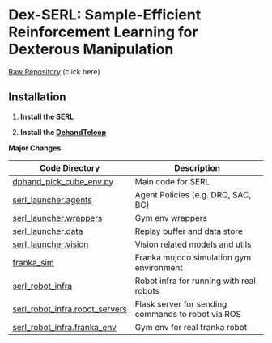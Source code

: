 # Dex-SERL: Sample-Efficient Reinforcement Learning for Dexterous Manipulation

[Raw Repository](https://github.com/rail-berkeley/serl) (click here)

## Installation
1. **Install the SERL**

2. **Install the [DehandTeleop](https://github.com/zcex12138/dphand-teleop)**


**Major Changes**

| Code Directory | Description |
| --- | --- |
| [dphand_pick_cube_env.py](https://github.com/rail-berkeley/serl/blob/main/serl_launcher) | Main code for SERL |
| [serl_launcher.agents](https://github.com/rail-berkeley/serl/blob/main/serl_launcher/serl_launcher/agents/) | Agent Policies (e.g. DRQ, SAC, BC) |
| [serl_launcher.wrappers](https://github.com/rail-berkeley/serl/blob/main/serl_launcher/serl_launcher/wrappers) | Gym env wrappers |
| [serl_launcher.data](https://github.com/rail-berkeley/serl/blob/main/serl_launcher/serl_launcher/data) | Replay buffer and data store |
| [serl_launcher.vision](https://github.com/rail-berkeley/serl/blob/main/serl_launcher/serl_launcher/vision) | Vision related models and utils |
| [franka_sim](./franka_sim) | Franka mujoco simulation gym environment |
| [serl_robot_infra](./serl_robot_infra/) | Robot infra for running with real robots |
| [serl_robot_infra.robot_servers](https://github.com/rail-berkeley/serl/blob/main/serl_robot_infra/robot_servers/) | Flask server for sending commands to robot via ROS |
| [serl_robot_infra.franka_env](https://github.com/rail-berkeley/serl/blob/main/serl_robot_infra/franka_env/) | Gym env for real franka robot |